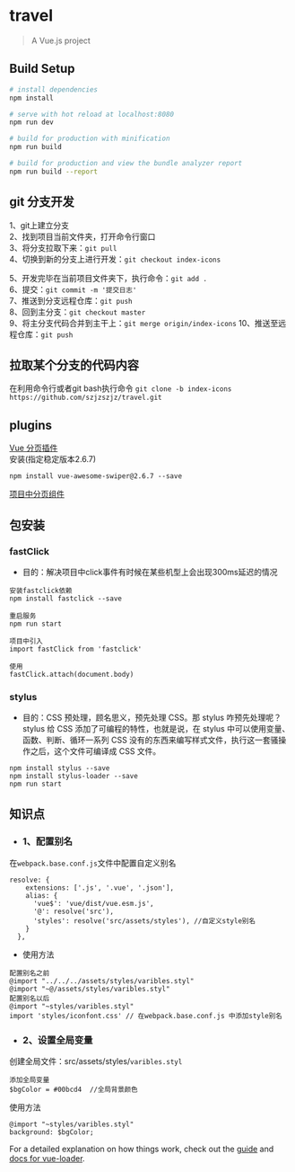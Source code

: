 # travel

> A Vue.js project

## Build Setup

``` bash
# install dependencies
npm install

# serve with hot reload at localhost:8080
npm run dev

# build for production with minification
npm run build

# build for production and view the bundle analyzer report
npm run build --report
```
## git 分支开发
1、git上建立分支  
2、找到项目当前文件夹，打开命令行窗口  
3、将分支拉取下来：`git pull`  
4、切换到新的分支上进行开发：`git checkout index-icons`   

5、开发完毕在当前项目文件夹下，执行命令：`git add .`  
6、提交：`git commit -m '提交日志'`  
7、推送到分支远程仓库：`git push`  
8、回到主分支：`git checkout master`  
9、将主分支代码合并到主干上：`git merge origin/index-icons`
10、推送至远程仓库：`git push`  


## 拉取某个分支的代码内容  
在利用命令行或者git bash执行命令 `git clone -b index-icons https://github.com/szjzszjz/travel.git`
  
## plugins  
[Vue 分页插件](https://github.com/surmon-china/vue-awesome-swiper)  
安装(指定稳定版本2.6.7)  
```
npm install vue-awesome-swiper@2.6.7 --save
```  
[项目中分页组件](https://github.com/szjzszjz/travel/blob/index-swiper/src/pages/home/components/Swiper.vue)
## 包安装   
### fastClick 
* 目的：解决项目中click事件有时候在某些机型上会出现300ms延迟的情况  
```
安装fastclick依赖
npm install fastclick --save  

重启服务 
npm run start  
```  
```
项目中引入  
import fastClick from 'fastclick'  

使用  
fastClick.attach(document.body)  
```  
### stylus  
* 目的：CSS 预处理，顾名思义，预先处理 CSS。那 stylus 咋预先处理呢？stylus 给 CSS 添加了可编程的特性，也就是说，在 stylus 中可以使用变量、函数、判断、循环一系列 CSS 没有的东西来编写样式文件，执行这一套骚操作之后，这个文件可编译成 CSS 文件。  
```
npm install stylus --save   
npm install stylus-loader --save   
npm run start  
```  

## 知识点  
* ### 1、配置别名  
在`webpack.base.conf.js`文件中配置自定义别名
```
resolve: {
    extensions: ['.js', '.vue', '.json'],
    alias: {
      'vue$': 'vue/dist/vue.esm.js',
      '@': resolve('src'),
      'styles': resolve('src/assets/styles'), //自定义style别名
    }
  },
```  
* 使用方法  
```
配置别名之前
@import "../../../assets/styles/varibles.styl"
@import "~@/assets/styles/varibles.styl"
配置别名以后
@import "~styles/varibles.styl"
import 'styles/iconfont.css' // 在webpack.base.conf.js 中添加style别名
```  
* ### 2、设置全局变量  
创建全局文件：src/assets/styles/`varibles.styl`  
```
添加全局变量
$bgColor = #00bcd4  //全局背景颜色
```  
使用方法  
```
@import "~styles/varibles.styl"
background: $bgColor;
```
For a detailed explanation on how things work, check out the [guide](http://vuejs-templates.github.io/webpack/) and [docs for vue-loader](http://vuejs.github.io/vue-loader).
